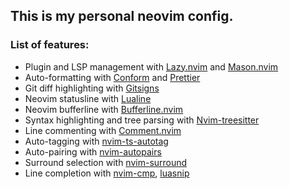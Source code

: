 ## This is my personal neovim config.

### List of features:

- Plugin and LSP management with [Lazy.nvim](https://github.com/folke/lazy.nvim) and [Mason.nvim](https://github.com/williamboman/mason.nvim)
- Auto-formatting with [Conform](https://github.com/stevearc/conform.nvim) and [Prettier](https://prettier.io/)
- Git diff highlighting with [Gitsigns](https://github.com/lewis6991/gitsigns.nvim)
- Neovim statusline with [Lualine](https://github.com/lewis6991/gitsigns.nvim)
- Neovim bufferline with [Bufferline.nvim](https://github.com/akinsho/bufferline.nvim)
- Syntax highlighting and tree parsing with [Nvim-treesitter](https://github.com/nvim-treesitter/nvim-treesitter)
- Line commenting with [Comment.nvim](https://github.com/numToStr/Comment.nvim)
- Auto-tagging with [nvim-ts-autotag](https://github.com/windwp/nvim-ts-autotag)
- Auto-pairing with [nvim-autopairs](https://github.com/windwp/nvim-autopairs)
- Surround selection with [nvim-surround](https://github.com/kylechui/nvim-surround)
- Line completion with [nvim-cmp](https://github.com/hrsh7th/nvim-cmp), [luasnip](https://github.com/L3MON4D3/LuaSnip)
